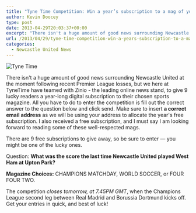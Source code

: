 ```yaml
---
title: "Tyne Time Competition: Win a year’s subscription to a mag of your choice"
author: Kevin Doocey
type: post
date: 2013-04-29T20:03:37+00:00
excerpt: "There isn't a huge amount of good news surrounding Newcastle United at the moment following recent Premier League losses, but we here at TyneTime have teamed with Zinio.."
url: /2013/04/29/tyne-time-competition-win-a-years-subscription-to-a-mag-of-your-choice/
categories:
  - Newcastle United News
---
```


![Tyne Time](https://www.tynetime.com/wp-content/uploads/2013/04/St-James-Park-NUFC.jpg "Competition - Tyne Time have teamed with the leading online news stand")

There isn't a huge amount of good news surrounding Newcastle United at the moment following recent Premier League losses, but we here at TyneTime have teamed with Zinio - the leading online news stand, to give 9 lucky readers a year-long digital subscription to their chosen sports magazine. All you have to do to enter the competition is fill out the correct answer to the question below and click send. Make sure to insert **a correct email address** as we will be using your address to allocate the year's free subscription. I also received a free subscription, and I must say I am looking forward to reading some of these well-respected mags.

There are 9 free subscriptions to give away, so be sure to enter — you might be one of the lucky ones.

Question: **What was the score the last time Newcastle United played West Ham at Upton Park?**

**Magazine Choices:** CHAMPIONS MATCHDAY, WORLD SOCCER, or FOUR FOUR TWO.

The competition _closes tomorrow, at 7.45PM GMT_, when the Champions League second leg between Real Madrid and Borussia Dortmund kicks off. Get your entries in quick, and best of luck!
